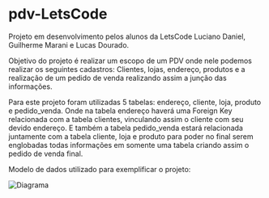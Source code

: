 # pdv-LetsCode

Projeto em desenvolvimento pelos alunos da LetsCode Luciano Daniel, Guilherme Marani e Lucas Dourado.



Objetivo do projeto é realizar um escopo de um PDV onde nele podemos realizar os seguintes cadastros: Clientes, lojas, endereço, produtos e a realização de um pedido de venda realizando assim a junção das informações.


Para este projeto foram utilizadas 5 tabelas: endereço, cliente, loja, produto e pedido_venda.
Onde na tabela endereço haverá uma Foreign Key relacionada com a tabela clientes, vinculando assim o cliente com seu devido endereço. E também a tabela pedido_venda estará relacionada juntamente com a tabela cliente, loja e produto para poder no final serem englobadas todas informações em somente uma tabela criando assim o pedido de venda final.





Modelo de dados utilizado para exemplificar o projeto:

![Diagrama](https://user-images.githubusercontent.com/64560024/168178644-09e5a8dd-42a8-4367-a736-afd5716f5e9b.png)
